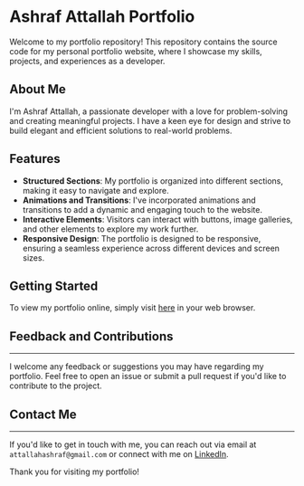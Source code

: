 # Ashraf Attallah Portfolio

Welcome to my portfolio repository! This repository contains the source code for my personal portfolio website, where I showcase my skills, projects, and experiences as a developer.

## About Me

I'm Ashraf Attallah, a passionate developer with a love for problem-solving and creating meaningful projects. I have a keen eye for design and strive to build elegant and efficient solutions to real-world problems.

## Features

- **Structured Sections**: My portfolio is organized into different sections, making it easy to navigate and explore.
- **Animations and Transitions**: I've incorporated animations and transitions to add a dynamic and engaging touch to the website.
- **Interactive Elements**: Visitors can interact with buttons, image galleries, and other elements to explore my work further.
- **Responsive Design**: The portfolio is designed to be responsive, ensuring a seamless experience across different devices and screen sizes.

## Getting Started

To view my portfolio online, simply visit [here](https://ashraf00963.github.io/Protfolio/) in your web browser.


## Feedback and Contributions
--------------------------

I welcome any feedback or suggestions you may have regarding my portfolio. Feel free to open an issue or submit a pull request if you'd like to contribute to the project.

## Contact Me
----------

If you'd like to get in touch with me, you can reach out via email at `attallahashraf@gmail.com` or connect with me on [LinkedIn](https://www.linkedin.com/in/ashraf-attallah-a36330219/).

Thank you for visiting my portfolio!
